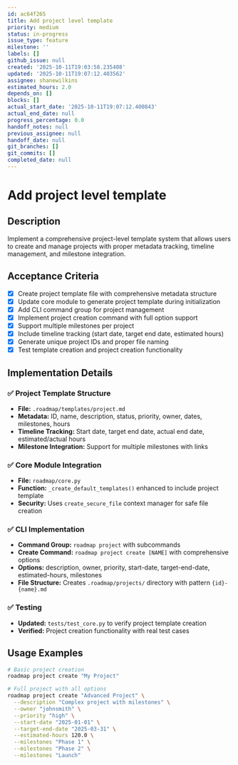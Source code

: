 ```yaml
---
id: ac64f265
title: Add project level template
priority: medium
status: in-progress
issue_type: feature
milestone: ''
labels: []
github_issue: null
created: '2025-10-11T19:03:58.235408'
updated: '2025-10-11T19:07:12.403562'
assignee: shanewilkins
estimated_hours: 2.0
depends_on: []
blocks: []
actual_start_date: '2025-10-11T19:07:12.400843'
actual_end_date: null
progress_percentage: 0.0
handoff_notes: null
previous_assignee: null
handoff_date: null
git_branches: []
git_commits: []
completed_date: null
---
```


# Add project level template

## Description

Implement a comprehensive project-level template system that allows users to create and manage projects with proper metadata tracking, timeline management, and milestone integration.

## Acceptance Criteria

- [x] Create project template file with comprehensive metadata structure
- [x] Update core module to generate project template during initialization 
- [x] Add CLI command group for project management
- [x] Implement project creation command with full option support
- [x] Support multiple milestones per project
- [x] Include timeline tracking (start date, target end date, estimated hours)
- [x] Generate unique project IDs and proper file naming
- [x] Test template creation and project creation functionality

## Implementation Details

### ✅ Project Template Structure
- **File:** `.roadmap/templates/project.md`
- **Metadata:** ID, name, description, status, priority, owner, dates, milestones, hours
- **Timeline Tracking:** Start date, target end date, actual end date, estimated/actual hours
- **Milestone Integration:** Support for multiple milestones with links

### ✅ Core Module Integration
- **File:** `roadmap/core.py`
- **Function:** `_create_default_templates()` enhanced to include project template
- **Security:** Uses `create_secure_file` context manager for safe file creation

### ✅ CLI Implementation
- **Command Group:** `roadmap project` with subcommands
- **Create Command:** `roadmap project create [NAME]` with comprehensive options
- **Options:** description, owner, priority, start-date, target-end-date, estimated-hours, milestones
- **File Structure:** Creates `.roadmap/projects/` directory with pattern `{id}-{name}.md`

### ✅ Testing
- **Updated:** `tests/test_core.py` to verify project template creation
- **Verified:** Project creation functionality with real test cases

## Usage Examples

```bash
# Basic project creation
roadmap project create "My Project"

# Full project with all options  
roadmap project create "Advanced Project" \
  --description "Complex project with milestones" \
  --owner "johnsmith" \
  --priority "high" \
  --start-date "2025-01-01" \
  --target-end-date "2025-03-31" \
  --estimated-hours 120.0 \
  --milestones "Phase 1" \
  --milestones "Phase 2" \
  --milestones "Launch"
```